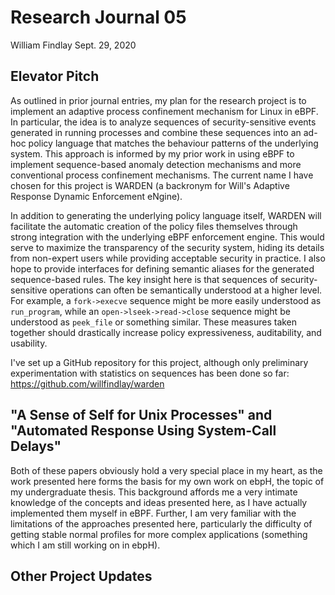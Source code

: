 # Research Journal 05

William Findlay
Sept. 29, 2020

## Elevator Pitch

As outlined in prior journal entries, my plan for the research project is to
implement an adaptive process confinement mechanism for Linux in eBPF. In
particular, the idea is to analyze sequences of security-sensitive events
generated in running processes and combine these sequences into an ad-hoc policy
language that matches the behaviour patterns of the underlying system. This
approach is informed by my prior work in using eBPF to implement sequence-based
anomaly detection mechanisms and more conventional process confinement
mechanisms. The current name I have chosen for this project is WARDEN
(a backronym for Will's Adaptive Response Dynamic Enforcement eNgine).

In addition to generating the underlying policy language itself, WARDEN will
facilitate the automatic creation of the policy files themselves through strong
integration with the underlying eBPF enforcement engine. This would serve to
maximize the transparency of the security system, hiding its details from
non-expert users while providing acceptable security in practice. I also hope to
provide interfaces for defining semantic aliases for the generated
sequence-based rules. The key insight here is that sequences of
security-sensitive operations can often be semantically understood at a higher
level. For example, a `fork->execve` sequence might be more easily understood as
`run_program`, while an `open->lseek->read->close` sequence might be understood
as `peek_file` or something similar. These measures taken together should
drastically increase policy expressiveness, auditability, and usability.

I've set up a GitHub repository for this project, although only preliminary experimentation
with statistics on sequences has been done so far: https://github.com/willfindlay/warden

## "A Sense of Self for Unix Processes" and "Automated Response Using System-Call Delays"

Both of these papers obviously hold a very special place in my heart, as the
work presented here forms the basis for my own work on ebpH, the topic of my
undergraduate thesis. This background affords me a very intimate knowledge of
the concepts and ideas presented here, as I have actually implemented them
myself in eBPF. Further, I am very familiar with the limitations of the
approaches presented here, particularly the difficulty of getting stable normal
profiles for more complex applications (something which I am still working on
in ebpH).

## Other Project Updates

